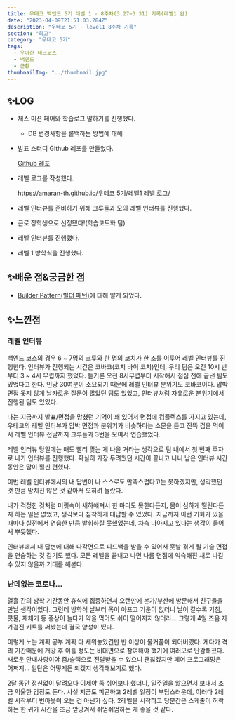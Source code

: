 ```yaml
---
title: 우테코 백엔드 5기 레벨 1 - 8주차(3.27~3.31) 기록(레벨1 완)
date: "2023-04-09T21:51:03.284Z"
description: "우테코 5기 - level1 8주차 기록"
section: "회고" 
category: "우테코 5기"
tags:
  - 우아한 테크코스
  - 백엔드
  - 근황
thumbnailImg: "../thumbnail.jpg"
---
```


## ✨LOG

- 체스 미션 페어와 학습로그 말하기를 진행했다.
  - DB 변경사항을 롤백하는 방법에 대해
- 발표 스터디 Github 레포를 만들었다.

  [Github 레포](https://github.com/woowacourse-study/2023-presentation-study)

- 레벨 로그를 작성했다.

  [https://amaran-th.github.io/우테코 5기/레벨1 레벨 로그/](https://amaran-th.github.io/%EC%9A%B0%ED%85%8C%EC%BD%94%205%EA%B8%B0/%EB%A0%88%EB%B2%A81%20%EB%A0%88%EB%B2%A8%20%EB%A1%9C%EA%B7%B8/)

- 레벨 인터뷰를 준비하기 위해 크루들과 모의 레벨 인터뷰를 진행했다.
- 근로 장학생으로 선정됐다!(학습고도화 팀)
- 레벨 인터뷰를 진행했다.
- 레벨 1 방학식을 진행했다.

## ✨배운 점&궁금한 점

- [Builder Pattern(빌더 패턴)](<https://amaran-th.github.io/%EB%94%94%EC%9E%90%EC%9D%B8%20%ED%8C%A8%ED%84%B4/[%EB%94%94%EC%9E%90%EC%9D%B8%20%ED%8C%A8%ED%84%B4]%20Builder%20Pattern(%EB%B9%8C%EB%8D%94%20%ED%8C%A8%ED%84%B4)/>)에 대해 알게 되었다.

## ✨느낀점

### 레벨 인터뷰

백엔드 코스의 경우 6 ~ 7명의 크루와 한 명의 코치가 한 조를 이루어 레벨 인터뷰를 진행한다.
인터뷰가 진행되는 시간은 코바코(코치 바이 코치)인데, 우리 팀은 오전 10시 반부터 3 ~ 4시 무렵까지 했었다. 듣기론 오전 8시무렵부터 시작해서 점심 전에 끝낸 팀도 있었다고 한다. 인당 30여분이 소요되기 때문에 레벨 인터뷰 분위기도 코바코이다. 압박면접 못지 않게 날카로운 질문이 많았던 팀도 있었고, 인터뷰처럼 자유로운 분위기에서 진행된 팀도 있었다.

나는 지금까지 발표/면접을 망쳤던 기억이 꽤 있어서 면접에 컴플렉스를 가지고 있는데, 우테코의 레벨 인터뷰가 압박 면접과 분위기가 비슷하다는 소문을 듣고 잔뜩 겁을 먹어서 레벨 인터뷰 전날까지 크루들과 3번을 모여서 연습했었다.

레벨 인터뷰 당일에는 매도 빨리 맞는 게 나을 거라는 생각으로 팀 내에서 첫 번째 주자로 나가 인터뷰를 진행했다. 확실히 가장 두려웠던 시간이 끝나고 나니 남은 인터뷰 시간 동안은 맘이 훨씬 편했다.

이번 레벨 인터뷰에서의 내 답변이 나 스스로도 만족스럽다고는 못하겠지만, 생각했던 것 만큼 망치진 않은 것 같아서 오히려 놀랐다.

내가 걱정한 것처럼 머릿속이 새하얘져서 한 마디도 못한다든지, 몸이 심하게 떨린다든지 하는 일은 없었고, 생각보다 침착하게 대답할 수 있었다. 지금까지 이런 기회가 있을 때마다 실전에서 연습한 만큼 발휘하질 못했었는데, 차츰 나아지고 있다는 생각이 들어서 뿌듯했다.

인터뷰에서 내 답변에 대해 다각면으로 피드백을 받을 수 있어서 훗날 겪게 될 기술 면접을 연습하는 것 같기도 했다. 모든 레벨을 끝내고 나면 나름 면접에 익숙해진 채로 나갈 수 있지 않을까 기대를 해본다.

### 난데없는 코로나…

열흘 간의 방학 기간동안 휴식에 집중하면서 오랜만에 본가/부산에 방문해서 친구들을 만날 생각이었다. 그런데 방학식 날부터 목이 아프고 기운이 없더니 날이 갈수록 기침, 콧물, 재채기 등 증상이 늘다가 약을 먹어도 쉬이 떨어지지 않더라… 그렇게 4일 즈음 자가검진 키트를 써봤는데 결국 양성이 떴다.

이렇게 노는 계획 공부 계획 다 세워놓았건만 반 이상이 물거품이 되어버렸다. 게다가 격리 기간때문에 개강 후 이틀 정도는 비대면으로 참여해야 했기에 여러모로 난감해졌다. 새로운 안내사항이야 줌/슬랙으로 전달받을 수 있으니 괜찮겠지만 페어 프로그래밍은 어쩌지… 일단은 어떻게든 되겠지 생각해보기로 했다.

2달 동안 정신없이 달려오다 이제야 좀 쉬어보나 했더니, 일주일을 앓으면서 보내서 조금 억울한 감정도 든다. 사실 지금도 피곤하고 2레벨 일정이 부담스러운데, 이러다 2레벨 시작부터 번아웃이 오는 건 아닌가 싶다. 2레벨을 시작하고 당분간은 스케줄이 허락하는 한 귀가 시간을 조금 앞당겨서 쉬엄쉬엄하는 게 좋을 것 같다.
